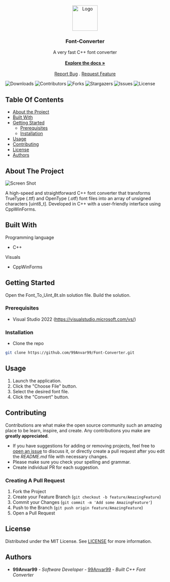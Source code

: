 <br/>
<p align="center">
  <a href="https://github.com/99Anvar99/Font-Converter">
    <img src="https://upload.wikimedia.org/wikipedia/commons/thumb/1/18/ISO_C%2B%2B_Logo.svg/1200px-ISO_C%2B%2B_Logo.svg.png" alt="Logo" width="80" height="80">
  </a>

  <h3 align="center">Font-Converter</h3>

  <p align="center">
    A very fast C++ font converter
    <br/>
    <br/>
    <a href="https://github.com/99Anvar99/Font-Converter"><strong>Explore the docs »</strong></a>
    <br/>
    <br/>
    <a href="https://github.com/99Anvar99/Font-Converter/issues">Report Bug</a>
    .
    <a href="https://github.com/99Anvar99/Font-Converter/issues">Request Feature</a>
  </p>
</p>

![Downloads](https://img.shields.io/github/downloads/99Anvar99/Font-Converter/total) ![Contributors](https://img.shields.io/github/contributors/99Anvar99/Font-Converter?color=dark-green) ![Forks](https://img.shields.io/github/forks/99Anvar99/Font-Converter?style=social) ![Stargazers](https://img.shields.io/github/stars/99Anvar99/Font-Converter?style=social) ![Issues](https://img.shields.io/github/issues/99Anvar99/Font-Converter) ![License](https://img.shields.io/github/license/99Anvar99/Font-Converter) 

## Table Of Contents

* [About the Project](#about-the-project)
* [Built With](#built-with)
* [Getting Started](#getting-started)
  * [Prerequisites](#prerequisites)
  * [Installation](#installation)
* [Usage](#usage)
* [Contributing](#contributing)
* [License](#license)
* [Authors](#authors)

## About The Project

![Screen Shot](https://github.com/99Anvar99/Font-Converter/blob/main/Image.png?raw=true)

A high-speed and straightforward C++ font converter that transforms TrueType (.ttf) and OpenType (.otf) font files into an array of unsigned characters [uint8_t]. Developed in C++ with a user-friendly interface using CppWinForms.

## Built With

Programming language
- C++

Visuals
- CppWinForms

## Getting Started

Open the Font_To_Uint_8t.sln solution file.
Build the solution.

### Prerequisites

- Visual Studio 2022 (https://visualstudio.microsoft.com/vs/)

### Installation

- Clone the repo
```sh
git clone https://github.com/99Anvar99/Font-Converter.git
```

## Usage

1. Launch the application.
2. Click the "Choose File" button.
3. Select the desired font file.
4. Click the "Convert" button.

## Contributing

Contributions are what make the open source community such an amazing place to be learn, inspire, and create. Any contributions you make are **greatly appreciated**.
* If you have suggestions for adding or removing projects, feel free to [open an issue](https://github.com/99Anvar99/Font-Converter/issues/new) to discuss it, or directly create a pull request after you edit the *README.md* file with necessary changes.
* Please make sure you check your spelling and grammar.
* Create individual PR for each suggestion.

### Creating A Pull Request

1. Fork the Project
2. Create your Feature Branch (`git checkout -b feature/AmazingFeature`)
3. Commit your Changes (`git commit -m 'Add some AmazingFeature'`)
4. Push to the Branch (`git push origin feature/AmazingFeature`)
5. Open a Pull Request

## License

Distributed under the MIT License. See [LICENSE](https://github.com/99Anvar99/Font-Converter/LICENCE.md) for more information.

## Authors

* **99Anvar99** - *Software Developer* - [99Anvar99](https://github.com/99Anvar99/) - *Built C++ Font Converter*
